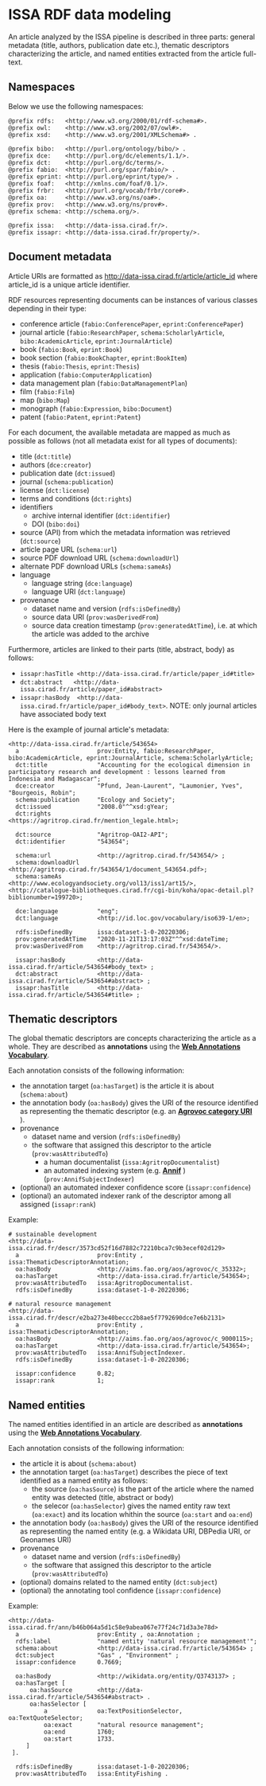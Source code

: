# ISSA RDF data modeling

An article analyzed by the ISSA pipeline is described in three parts: general metadata (title, authors, publication date etc.), thematic descriptors characterizing the article, and named entities extracted from the article full-text.


## Namespaces
Below we use the following namespaces:

```turtle
@prefix rdfs:   <http://www.w3.org/2000/01/rdf-schema#>.
@prefix owl:    <http://www.w3.org/2002/07/owl#>.
@prefix xsd:    <http://www.w3.org/2001/XMLSchema#> .

@prefix bibo:   <http://purl.org/ontology/bibo/> .
@prefix dce:    <http://purl.org/dc/elements/1.1/>.
@prefix dct:    <http://purl.org/dc/terms/>.
@prefix fabio:  <http://purl.org/spar/fabio/> .
@prefix eprint: <http://purl.org/eprint/type/> .
@prefix foaf:   <http://xmlns.com/foaf/0.1/>.
@prefix frbr:   <http://purl.org/vocab/frbr/core#>.
@prefix oa:     <http://www.w3.org/ns/oa#>.
@prefix prov:   <http://www.w3.org/ns/prov#>.
@prefix schema: <http://schema.org/>.

@prefix issa:   <http://data-issa.cirad.fr/>.
@prefix issapr: <http://data-issa.cirad.fr/property/>.
```

## Document metadata
Article URIs are formatted as http://data-issa.cirad.fr/article/article_id where article_id is a unique article identifier.

RDF resources representing documents can be instances of various classes depending in their type:
- conference article (`fabio:ConferencePaper`, `eprint:ConferencePaper`)
- journal article (`fabio:ResearchPaper`, `schema:ScholarlyArticle`, `bibo:AcademicArticle`, `eprint:JournalArticle`)
- book (`fabio:Book`, `eprint:Book`)
- book section (`fabio:BookChapter`, `eprint:BookItem`)
- thesis (`fabio:Thesis`, `eprint:Thesis`)
- application (`fabio:ComputerApplication`)
- data management plan (`fabio:DataManagementPlan`)
- film (`fabio:Film`)
- map (`bibo:Map`)
- monograph (`fabio:Expression`, `bibo:Document`)
- patent (`fabio:Patent`, `eprint:Patent`)

For each document, the available metadata are mapped as much as possible as follows (not all metadata exist for all types of documents):
- title (`dct:title`)
- authors (`dce:creator`)
- publication date (`dct:issued`)
- journal (`schema:publication`)
- license (`dct:license`)
- terms and conditions (`dct:rights`)
- identifiers
    - archive internal identifier (`dct:identifier`)
    - DOI (`bibo:doi`)
- source (API) from which the metadata information was retrieved (`dct:source`)
- article page URL (`schema:url`)
- source PDF download URL (`schema:downloadUrl`)
- alternate PDF download URLs (`schema:sameAs`)
- language
    - language string (`dce:language`)
    - language URI (`dct:language`)
- provenance
    - dataset name and version (`rdfs:isDefinedBy`)
    - source data URI (`prov:wasDerivedFrom`)
    - source data creation timestamp (`prov:generatedAtTime`), i.e. at which the article was added to the archive


Furthermore, articles are linked to their parts (title, abstract, body) as follows:
- `issapr:hasTitle <http://data-issa.cirad.fr/article/paper_id#title>`
- `dct:abstract   <http://data-issa.cirad.fr/article/paper_id#abstract>`
- `issapr:hasBody  <http://data-issa.cirad.fr/article/paper_id#body_text>`.
NOTE: only journal articles have associated body text 


Here is the example of journal article's metadata:
```turtle
<http://data-issa.cirad.fr/article/543654>
  a                      prov:Entity, fabio:ResearchPaper, bibo:AcademicArticle, eprint:JournalArticle, schema:ScholarlyArticle;
  dct:title              "Accounting for the ecological dimension in participatory research and development : lessons learned from Indonesia and Madagascar";
  dce:creator            "Pfund, Jean-Laurent", "Laumonier, Yves", "Bourgeois, Robin";
  schema:publication     "Ecology and Society";
  dct:issued             "2008.0"^^xsd:gYear;
  dct:rights             <https://agritrop.cirad.fr/mention_legale.html>;

  dct:source             "Agritrop-OAI2-API";
  dct:identifier         "543654";
  
  schema:url             <http://agritrop.cirad.fr/543654/> ;
  schema:downloadUrl     <http://agritrop.cirad.fr/543654/1/document_543654.pdf>;
  schema:sameAs          <http://www.ecologyandsociety.org/vol13/iss1/art15/>, <http://catalogue-bibliotheques.cirad.fr/cgi-bin/koha/opac-detail.pl?biblionumber=199720>;

  dce:language           "eng";
  dct:language           <http://id.loc.gov/vocabulary/iso639-1/en>;

  rdfs:isDefinedBy       issa:dataset-1-0-20220306;
  prov:generatedAtTime   "2020-11-21T13:17:03Z"^^xsd:dateTime;
  prov:wasDerivedFrom    <http://agritrop.cirad.fr/543654/>.

  issapr:hasBody         <http://data-issa.cirad.fr/article/543654#body_text> ;
  dct:abstract           <http://data-issa.cirad.fr/article/543654#abstract> ;
  issapr:hasTitle        <http://data-issa.cirad.fr/article/543654#title> ;
```

## Thematic descriptors

The global thematic descriptors are concepts characterizing the article as a whole. They are described as **annotations** using the **[Web Annotations Vocabulary](https://www.w3.org/TR/annotation-vocab/)**.

Each annotation consists of the following information:
- the annotation target (`oa:hasTarget`) is the article it is about (`schema:about`)
- the annotation body (`oa:hasBody`) gives the URI of the resource identified as representing the thematic descriptor (e.g. an **[Agrovoc category URI](https://agrovoc.fao.org/)** ).
- provenance 
    - dataset name and version (`rdfs:isDefinedBy`)
    - the software that assigned this descriptor to the article (`prov:wasAttributedTo`)
        - a human documentalist (`issa:AgritropDocumentalist`)
        - an automated indexing system (e.g. **[Annif](https://annif.org/)** ) (`prov:AnnifSubjectIndexer`)
- (optional) an automated indexer confidence score (`issapr:confidence`)
- (optional) an automated indexer rank of the descriptor among all assigned (`issapr:rank`)

	
Example:
```turtle
# sustainable development
<http://data-issa.cirad.fr/descr/3573cd52f16d7882c72210bca7c9b3ecef02d129>
  a                      prov:Entity , issa:ThematicDescriptorAnnotation;
  oa:hasBody             <http://aims.fao.org/aos/agrovoc/c_35332>;
  oa:hasTarget           <http://data-issa.cirad.fr/article/543654>;
  prov:wasAttributedTo   issa:AgritropDocumentalist.
  rdfs:isDefinedBy       issa:dataset-1-0-20220306;
  
# natural resource management  
<http://data-issa.cirad.fr/descr/e2ba273e40beccc2b8ae5f7792690dce7e6b2131>
  a                      prov:Entity , issa:ThematicDescriptorAnnotation;
  oa:hasBody             <http://aims.fao.org/aos/agrovoc/c_9000115>;
  oa:hasTarget           <http://data-issa.cirad.fr/article/543654>;
  prov:wasAttributedTo   issa:AnnifSubjectIndexer.
  rdfs:isDefinedBy       issa:dataset-1-0-20220306;

  issapr:confidence      0.82;
  issapr:rank            1;
```

## Named entities

The named entities identified in an article are described as **annotations** using the **[Web Annotations Vocabulary](https://www.w3.org/TR/annotation-vocab/)**.

Each annotation consists of the following information:
- the article it is about (`schema:about`)
- the annotation target (`oa:hasTarget`) describes the piece of text identified as a named entity as follows:
    - the source (`oa:hasSource`) is the part of the article where the named entity was detected (title, abstract or body)
    - the selecor (`oa:hasSelector`) gives the named entity raw text (`oa:exact`) and its location whithin the source (`oa:start` and `oa:end`)
- the annotation body (`oa:hasBody`) gives the URI of the resource identified as representing the named entity (e.g. a Wikidata URI, DBPedia URI, or Geonames URI)
- provenance
    - dataset name and version (`rdfs:isDefinedBy`)
    - the software that assigned this descriptor to the article (`prov:wasAttributedTo`)
- (optional) domains related to the named entity (`dct:subject`)
- (optional) the annotating tool confidence (`issapr:confidence`)

Example:
```turtle
<http://data-issa.cirad.fr/ann/b46b064a5d1c58e9abea067e77f24c71d3a3e78d>
  a                      prov:Entity , oa:Annotation ;
  rdfs:label             "named entity 'natural resource management'";
  schema:about           <http://data-issa.cirad.fr/article/543654> ;
  dct:subject            "Gas" , "Environment" ;
  issapr:confidence      0.7669;

  oa:hasBody             <http://wikidata.org/entity/Q3743137> ;
  oa:hasTarget [
      oa:hasSource       <http://data-issa.cirad.fr/article/543654#abstract> .
      oa:hasSelector [
          a              oa:TextPositionSelector, oa:TextQuoteSelector;
          oa:exact       "natural resource management";
          oa:end         1760;
          oa:start       1733.
     ]
 ].

  rdfs:isDefinedBy       issa:dataset-1-0-20220306;
  prov:wasAttributedTo   issa:EntityFishing .
```